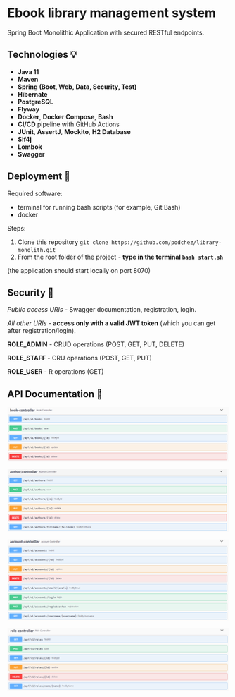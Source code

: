 # Ebook library management system
Spring Boot Monolithic Application with secured RESTful endpoints.

## Technologies :bulb:
- **Java 11**
- **Maven**
- **Spring (Boot, Web, Data, Security, Test)**
- **Hibernate**
- **PostgreSQL**
- **Flyway**
- **Docker**, **Docker Compose**, **Bash**
- **CI/CD** pipeline with GitHub Actions
- **JUnit**, **AssertJ**, **Mockito**, **H2 Database**
- **Slf4j**
- **Lombok**
- **Swagger**

## Deployment :rocket:
Required software:
- terminal for running bash scripts (for example, Git Bash)
- docker

Steps:
1) Clone this repository `git clone https://github.com/podchez/library-monolith.git`
2) From the root folder of the project - **type in the terminal `bash start.sh`**

(the application should start locally on port 8070)


## Security :closed_lock_with_key:
*Public access URIs* - Swagger documentation, registration, login.

*All other URIs* - **access only with a valid JWT token** (which you can get after registration/login).

**ROLE_ADMIN** - CRUD operations (POST, GET, PUT, DELETE)

**ROLE_STAFF** - CRU operations (POST, GET, PUT)

**ROLE_USER**  - R operations (GET)


## API Documentation 📄
![books](docs/docs-books.png)

![authors](docs/docs-authors.png)

![accounts](docs/docs-accounts.png)

![roles](docs/docs-roles.png)
